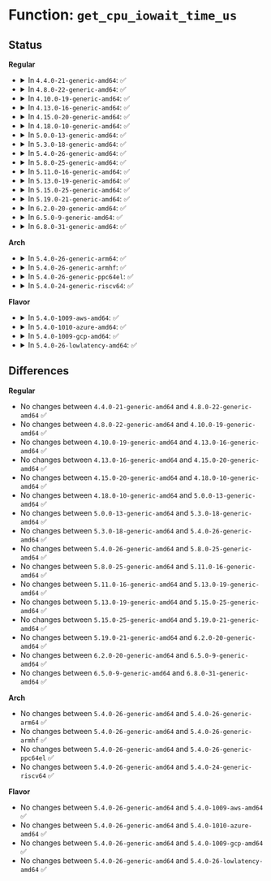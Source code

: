 # Function: <code>get_cpu_iowait_time_us</code>

## Status
<b>Regular</b>
<ul>
<li>
<details>
<summary>In <code>4.4.0-21-generic-amd64</code>: ✅</summary>

```c
u64 get_cpu_iowait_time_us(int cpu, u64 * last_update_time)
```

```json
{
  "name": "get_cpu_iowait_time_us",
  "collision_type": "Unique Global",
  "inline_type": "No",
  "funcs": [
    {
      "addr": 18446744071579886224,
      "name": "get_cpu_iowait_time_us",
      "external": true,
      "loc": "kernel/time/tick-sched.c:531",
      "file": "kernel/time/tick-sched.c",
      "inline": "seen, unknown",
      "caller_inline": [],
      "caller_func": [
        "fs/proc/stat.c:get_iowait_time",
        "drivers/cpufreq/cpufreq.c:get_cpu_idle_time"
      ]
    }
  ],
  "symbols": [
    {
      "addr": 18446744071579886224,
      "name": "get_cpu_iowait_time_us",
      "section": ".text",
      "bind": "STB_GLOBAL",
      "size": 197
    }
  ]
}
```
</details>
</li>
<li>
<details>
<summary>In <code>4.8.0-22-generic-amd64</code>: ✅</summary>

```c
u64 get_cpu_iowait_time_us(int cpu, u64 * last_update_time)
```

```json
{
  "name": "get_cpu_iowait_time_us",
  "collision_type": "Unique Global",
  "inline_type": "No",
  "funcs": [
    {
      "addr": 18446744071579915808,
      "name": "get_cpu_iowait_time_us",
      "external": true,
      "loc": "kernel/time/tick-sched.c:623",
      "file": "kernel/time/tick-sched.c",
      "inline": "seen, unknown",
      "caller_inline": [],
      "caller_func": [
        "fs/proc/stat.c:get_iowait_time",
        "drivers/cpufreq/cpufreq.c:get_cpu_idle_time",
        "drivers/cpufreq/intel_pstate.c:get_target_pstate_use_cpu_load"
      ]
    }
  ],
  "symbols": [
    {
      "addr": 18446744071579915808,
      "name": "get_cpu_iowait_time_us",
      "section": ".text",
      "bind": "STB_GLOBAL",
      "size": 197
    }
  ]
}
```
</details>
</li>
<li>
<details>
<summary>In <code>4.10.0-19-generic-amd64</code>: ✅</summary>

```c
u64 get_cpu_iowait_time_us(int cpu, u64 * last_update_time)
```

```json
{
  "name": "get_cpu_iowait_time_us",
  "collision_type": "Unique Global",
  "inline_type": "No",
  "funcs": [
    {
      "addr": 18446744071579946336,
      "name": "get_cpu_iowait_time_us",
      "external": true,
      "loc": "kernel/time/tick-sched.c:621",
      "file": "kernel/time/tick-sched.c",
      "inline": "seen, unknown",
      "caller_inline": [],
      "caller_func": [
        "fs/proc/stat.c:get_iowait_time",
        "drivers/cpufreq/cpufreq.c:get_cpu_idle_time"
      ]
    }
  ],
  "symbols": [
    {
      "addr": 18446744071579946336,
      "name": "get_cpu_iowait_time_us",
      "section": ".text",
      "bind": "STB_GLOBAL",
      "size": 197
    }
  ]
}
```
</details>
</li>
<li>
<details>
<summary>In <code>4.13.0-16-generic-amd64</code>: ✅</summary>

```c
u64 get_cpu_iowait_time_us(int cpu, u64 * last_update_time)
```

```json
{
  "name": "get_cpu_iowait_time_us",
  "collision_type": "Unique Global",
  "inline_type": "No",
  "funcs": [
    {
      "addr": 18446744071579954240,
      "name": "get_cpu_iowait_time_us",
      "external": true,
      "loc": "kernel/time/tick-sched.c:631",
      "file": "kernel/time/tick-sched.c",
      "inline": "seen, unknown",
      "caller_inline": [],
      "caller_func": [
        "fs/proc/stat.c:get_iowait_time",
        "drivers/cpufreq/cpufreq.c:get_cpu_idle_time"
      ]
    }
  ],
  "symbols": [
    {
      "addr": 18446744071579954240,
      "name": "get_cpu_iowait_time_us",
      "section": ".text",
      "bind": "STB_GLOBAL",
      "size": 197
    }
  ]
}
```
</details>
</li>
<li>
<details>
<summary>In <code>4.15.0-20-generic-amd64</code>: ✅</summary>

```c
u64 get_cpu_iowait_time_us(int cpu, u64 * last_update_time)
```

```json
{
  "name": "get_cpu_iowait_time_us",
  "collision_type": "Unique Global",
  "inline_type": "No",
  "funcs": [
    {
      "addr": 18446744071579999888,
      "name": "get_cpu_iowait_time_us",
      "external": true,
      "loc": "kernel/time/tick-sched.c:607",
      "file": "kernel/time/tick-sched.c",
      "inline": "seen, unknown",
      "caller_inline": [],
      "caller_func": [
        "fs/proc/stat.c:get_iowait_time",
        "drivers/cpufreq/cpufreq.c:get_cpu_idle_time"
      ]
    }
  ],
  "symbols": [
    {
      "addr": 18446744071579999888,
      "name": "get_cpu_iowait_time_us",
      "section": ".text",
      "bind": "STB_GLOBAL",
      "size": 196
    }
  ]
}
```
</details>
</li>
<li>
<details>
<summary>In <code>4.18.0-10-generic-amd64</code>: ✅</summary>

```c
u64 get_cpu_iowait_time_us(int cpu, u64 * last_update_time)
```

```json
{
  "name": "get_cpu_iowait_time_us",
  "collision_type": "Unique Global",
  "inline_type": "No",
  "funcs": [
    {
      "addr": 18446744071580052016,
      "name": "get_cpu_iowait_time_us",
      "external": true,
      "loc": "kernel/time/tick-sched.c:597",
      "file": "kernel/time/tick-sched.c",
      "inline": "seen, unknown",
      "caller_inline": [],
      "caller_func": [
        "fs/proc/stat.c:get_iowait_time",
        "drivers/cpufreq/cpufreq.c:get_cpu_idle_time"
      ]
    }
  ],
  "symbols": [
    {
      "addr": 18446744071580052016,
      "name": "get_cpu_iowait_time_us",
      "section": ".text",
      "bind": "STB_GLOBAL",
      "size": 186
    }
  ]
}
```
</details>
</li>
<li>
<details>
<summary>In <code>5.0.0-13-generic-amd64</code>: ✅</summary>

```c
u64 get_cpu_iowait_time_us(int cpu, u64 * last_update_time)
```

```json
{
  "name": "get_cpu_iowait_time_us",
  "collision_type": "Unique Global",
  "inline_type": "No",
  "funcs": [
    {
      "addr": 18446744071580098832,
      "name": "get_cpu_iowait_time_us",
      "external": true,
      "loc": "kernel/time/tick-sched.c:594",
      "file": "kernel/time/tick-sched.c",
      "inline": "seen, unknown",
      "caller_inline": [],
      "caller_func": [
        "fs/proc/stat.c:get_iowait_time",
        "drivers/cpufreq/cpufreq.c:get_cpu_idle_time"
      ]
    }
  ],
  "symbols": [
    {
      "addr": 18446744071580098832,
      "name": "get_cpu_iowait_time_us",
      "section": ".text",
      "bind": "STB_GLOBAL",
      "size": 186
    }
  ]
}
```
</details>
</li>
<li>
<details>
<summary>In <code>5.3.0-18-generic-amd64</code>: ✅</summary>

```c
u64 get_cpu_iowait_time_us(int cpu, u64 * last_update_time)
```

```json
{
  "name": "get_cpu_iowait_time_us",
  "collision_type": "Unique Global",
  "inline_type": "No",
  "funcs": [
    {
      "addr": 18446744071580143440,
      "name": "get_cpu_iowait_time_us",
      "external": true,
      "loc": "kernel/time/tick-sched.c:603",
      "file": "kernel/time/tick-sched.c",
      "inline": "seen, unknown",
      "caller_inline": [],
      "caller_func": [
        "drivers/cpufreq/cpufreq.c:get_cpu_idle_time"
      ]
    }
  ],
  "symbols": [
    {
      "addr": 18446744071580143440,
      "name": "get_cpu_iowait_time_us",
      "section": ".text",
      "bind": "STB_GLOBAL",
      "size": 181
    }
  ]
}
```
</details>
</li>
<li>
<details>
<summary>In <code>5.4.0-26-generic-amd64</code>: ✅</summary>

```c
u64 get_cpu_iowait_time_us(int cpu, u64 * last_update_time)
```

```json
{
  "name": "get_cpu_iowait_time_us",
  "collision_type": "Unique Global",
  "inline_type": "No",
  "funcs": [
    {
      "addr": 18446744071580190720,
      "name": "get_cpu_iowait_time_us",
      "external": true,
      "loc": "kernel/time/tick-sched.c:607",
      "file": "kernel/time/tick-sched.c",
      "inline": "seen, unknown",
      "caller_inline": [],
      "caller_func": [
        "drivers/cpufreq/cpufreq.c:get_cpu_idle_time"
      ]
    }
  ],
  "symbols": [
    {
      "addr": 18446744071580190720,
      "name": "get_cpu_iowait_time_us",
      "section": ".text",
      "bind": "STB_GLOBAL",
      "size": 181
    }
  ]
}
```
</details>
</li>
<li>
<details>
<summary>In <code>5.8.0-25-generic-amd64</code>: ✅</summary>

```c
u64 get_cpu_iowait_time_us(int cpu, u64 * last_update_time)
```

```json
{
  "name": "get_cpu_iowait_time_us",
  "collision_type": "Unique Global",
  "inline_type": "No",
  "funcs": [
    {
      "addr": 18446744071580257728,
      "name": "get_cpu_iowait_time_us",
      "external": true,
      "loc": "kernel/time/tick-sched.c:632",
      "file": "kernel/time/tick-sched.c",
      "inline": "seen, unknown",
      "caller_inline": [],
      "caller_func": [
        "fs/proc/stat.c:get_iowait_time",
        "drivers/cpufreq/cpufreq.c:get_cpu_idle_time"
      ]
    }
  ],
  "symbols": [
    {
      "addr": 18446744071580257728,
      "name": "get_cpu_iowait_time_us",
      "section": ".text",
      "bind": "STB_GLOBAL",
      "size": 259
    }
  ]
}
```
</details>
</li>
<li>
<details>
<summary>In <code>5.11.0-16-generic-amd64</code>: ✅</summary>

```c
u64 get_cpu_iowait_time_us(int cpu, u64 * last_update_time)
```

```json
{
  "name": "get_cpu_iowait_time_us",
  "collision_type": "Unique Global",
  "inline_type": "No",
  "funcs": [
    {
      "addr": 18446744071580241312,
      "name": "get_cpu_iowait_time_us",
      "external": true,
      "loc": "kernel/time/tick-sched.c:680",
      "file": "kernel/time/tick-sched.c",
      "inline": "seen, unknown",
      "caller_inline": [],
      "caller_func": [
        "fs/proc/stat.c:get_iowait_time",
        "drivers/cpufreq/cpufreq.c:get_cpu_idle_time"
      ]
    }
  ],
  "symbols": [
    {
      "addr": 18446744071580241312,
      "name": "get_cpu_iowait_time_us",
      "section": ".text",
      "bind": "STB_GLOBAL",
      "size": 259
    }
  ]
}
```
</details>
</li>
<li>
<details>
<summary>In <code>5.13.0-19-generic-amd64</code>: ✅</summary>

```c
u64 get_cpu_iowait_time_us(int cpu, u64 * last_update_time)
```

```json
{
  "name": "get_cpu_iowait_time_us",
  "collision_type": "Unique Global",
  "inline_type": "No",
  "funcs": [
    {
      "addr": 18446744071580245632,
      "name": "get_cpu_iowait_time_us",
      "external": true,
      "loc": "kernel/time/tick-sched.c:681",
      "file": "kernel/time/tick-sched.c",
      "inline": "seen, unknown",
      "caller_inline": [],
      "caller_func": [
        "fs/proc/stat.c:get_iowait_time",
        "drivers/cpufreq/cpufreq.c:get_cpu_idle_time"
      ]
    }
  ],
  "symbols": [
    {
      "addr": 18446744071580245632,
      "name": "get_cpu_iowait_time_us",
      "section": ".text",
      "bind": "STB_GLOBAL",
      "size": 259
    }
  ]
}
```
</details>
</li>
<li>
<details>
<summary>In <code>5.15.0-25-generic-amd64</code>: ✅</summary>

```c
u64 get_cpu_iowait_time_us(int cpu, u64 * last_update_time)
```

```json
{
  "name": "get_cpu_iowait_time_us",
  "collision_type": "Unique Global",
  "inline_type": "No",
  "funcs": [
    {
      "addr": 18446744071580396304,
      "name": "get_cpu_iowait_time_us",
      "external": true,
      "loc": "kernel/time/tick-sched.c:716",
      "file": "kernel/time/tick-sched.c",
      "inline": "seen, unknown",
      "caller_inline": [],
      "caller_func": [
        "fs/proc/stat.c:get_iowait_time",
        "drivers/cpufreq/cpufreq.c:get_cpu_idle_time"
      ]
    }
  ],
  "symbols": [
    {
      "addr": 18446744071580396304,
      "name": "get_cpu_iowait_time_us",
      "section": ".text",
      "bind": "STB_GLOBAL",
      "size": 281
    }
  ]
}
```
</details>
</li>
<li>
<details>
<summary>In <code>5.19.0-21-generic-amd64</code>: ✅</summary>

```c
u64 get_cpu_iowait_time_us(int cpu, u64 * last_update_time)
```

```json
{
  "name": "get_cpu_iowait_time_us",
  "collision_type": "Unique Global",
  "inline_type": "No",
  "funcs": [
    {
      "addr": 18446744071580615904,
      "name": "get_cpu_iowait_time_us",
      "external": true,
      "loc": "kernel/time/tick-sched.c:732",
      "file": "kernel/time/tick-sched.c",
      "inline": "seen, unknown",
      "caller_inline": [],
      "caller_func": [
        "fs/proc/stat.c:get_iowait_time",
        "drivers/cpufreq/cpufreq.c:get_cpu_idle_time"
      ]
    }
  ],
  "symbols": [
    {
      "addr": 18446744071580615904,
      "name": "get_cpu_iowait_time_us",
      "section": ".text",
      "bind": "STB_GLOBAL",
      "size": 291
    }
  ]
}
```
</details>
</li>
<li>
<details>
<summary>In <code>6.2.0-20-generic-amd64</code>: ✅</summary>

```c
u64 get_cpu_iowait_time_us(int cpu, u64 * last_update_time)
```

```json
{
  "name": "get_cpu_iowait_time_us",
  "collision_type": "Unique Global",
  "inline_type": "No",
  "funcs": [
    {
      "addr": 18446744071580880848,
      "name": "get_cpu_iowait_time_us",
      "external": true,
      "loc": "kernel/time/tick-sched.c:732",
      "file": "kernel/time/tick-sched.c",
      "inline": "seen, unknown",
      "caller_inline": [],
      "caller_func": [
        "fs/proc/stat.c:get_iowait_time",
        "drivers/cpufreq/cpufreq.c:get_cpu_idle_time"
      ]
    }
  ],
  "symbols": [
    {
      "addr": 18446744071580880848,
      "name": "get_cpu_iowait_time_us",
      "section": ".text",
      "bind": "STB_GLOBAL",
      "size": 291
    }
  ]
}
```
</details>
</li>
<li>
<details>
<summary>In <code>6.5.0-9-generic-amd64</code>: ✅</summary>

```c
u64 get_cpu_iowait_time_us(int cpu, u64 * last_update_time)
```

```json
{
  "name": "get_cpu_iowait_time_us",
  "collision_type": "Unique Global",
  "inline_type": "No",
  "funcs": [
    {
      "addr": 18446744071580963024,
      "name": "get_cpu_iowait_time_us",
      "external": true,
      "loc": "kernel/time/tick-sched.c:765",
      "file": "kernel/time/tick-sched.c",
      "inline": "seen, unknown",
      "caller_inline": [],
      "caller_func": [
        "fs/proc/stat.c:get_iowait_time",
        "drivers/cpufreq/cpufreq.c:get_cpu_idle_time"
      ]
    }
  ],
  "symbols": [
    {
      "addr": 18446744071580963024,
      "name": "get_cpu_iowait_time_us",
      "section": ".text",
      "bind": "STB_GLOBAL",
      "size": 141
    }
  ]
}
```
</details>
</li>
<li>
<details>
<summary>In <code>6.8.0-31-generic-amd64</code>: ✅</summary>

```c
u64 get_cpu_iowait_time_us(int cpu, u64 * last_update_time)
```

```json
{
  "name": "get_cpu_iowait_time_us",
  "collision_type": "Unique Global",
  "inline_type": "No",
  "funcs": [
    {
      "addr": 18446744071581054880,
      "name": "get_cpu_iowait_time_us",
      "external": true,
      "loc": "kernel/time/tick-sched.c:766",
      "file": "kernel/time/tick-sched.c",
      "inline": "seen, unknown",
      "caller_inline": [],
      "caller_func": [
        "fs/proc/stat.c:get_iowait_time",
        "drivers/cpufreq/cpufreq.c:get_cpu_idle_time"
      ]
    }
  ],
  "symbols": [
    {
      "addr": 18446744071581054880,
      "name": "get_cpu_iowait_time_us",
      "section": ".text",
      "bind": "STB_GLOBAL",
      "size": 141
    }
  ]
}
```
</details>
</li>
</ul>
<b>Arch</b>
<ul>
<li>
<details>
<summary>In <code>5.4.0-26-generic-arm64</code>: ✅</summary>

```c
u64 get_cpu_iowait_time_us(int cpu, u64 * last_update_time)
```

```json
{
  "name": "get_cpu_iowait_time_us",
  "collision_type": "Unique Global",
  "inline_type": "No",
  "funcs": [
    {
      "addr": 18446603336491420168,
      "name": "get_cpu_iowait_time_us",
      "external": true,
      "loc": "kernel/time/tick-sched.c:607",
      "file": "kernel/time/tick-sched.c",
      "inline": "seen, unknown",
      "caller_inline": [],
      "caller_func": [
        "drivers/cpufreq/cpufreq.c:get_cpu_idle_time"
      ]
    }
  ],
  "symbols": [
    {
      "addr": 18446603336491420168,
      "name": "get_cpu_iowait_time_us",
      "section": ".text",
      "bind": "STB_GLOBAL",
      "size": 216
    }
  ]
}
```
</details>
</li>
<li>
<details>
<summary>In <code>5.4.0-26-generic-armhf</code>: ✅</summary>

```c
u64 get_cpu_iowait_time_us(int cpu, u64 * last_update_time)
```

```json
{
  "name": "get_cpu_iowait_time_us",
  "collision_type": "Unique Global",
  "inline_type": "No",
  "funcs": [
    {
      "addr": 3225415792,
      "name": "get_cpu_iowait_time_us",
      "external": true,
      "loc": "kernel/time/tick-sched.c:607",
      "file": "kernel/time/tick-sched.c",
      "inline": "seen, unknown",
      "caller_inline": [],
      "caller_func": [
        "fs/proc/stat.c:get_iowait_time"
      ]
    }
  ],
  "symbols": [
    {
      "addr": 3225415792,
      "name": "get_cpu_iowait_time_us",
      "section": ".text",
      "bind": "STB_GLOBAL",
      "size": 344
    }
  ]
}
```
</details>
</li>
<li>
<details>
<summary>In <code>5.4.0-26-generic-ppc64el</code>: ✅</summary>

```c
u64 get_cpu_iowait_time_us(int cpu, u64 * last_update_time)
```

```json
{
  "name": "get_cpu_iowait_time_us",
  "collision_type": "Unique Global",
  "inline_type": "No",
  "funcs": [
    {
      "addr": 13835058055284366784,
      "name": "get_cpu_iowait_time_us",
      "external": true,
      "loc": "kernel/time/tick-sched.c:607",
      "file": "kernel/time/tick-sched.c",
      "inline": "seen, unknown",
      "caller_inline": [],
      "caller_func": [
        "drivers/cpufreq/cpufreq.c:get_cpu_idle_time"
      ]
    }
  ],
  "symbols": [
    {
      "addr": 13835058055284366784,
      "name": "get_cpu_iowait_time_us",
      "section": ".text",
      "bind": "STB_GLOBAL",
      "size": 352
    }
  ]
}
```
</details>
</li>
<li>
<details>
<summary>In <code>5.4.0-24-generic-riscv64</code>: ✅</summary>

```c
u64 get_cpu_iowait_time_us(int cpu, u64 * last_update_time)
```

```json
{
  "name": "get_cpu_iowait_time_us",
  "collision_type": "Unique Global",
  "inline_type": "No",
  "funcs": [
    {
      "addr": 18446743936271887696,
      "name": "get_cpu_iowait_time_us",
      "external": true,
      "loc": "kernel/time/tick-sched.c:607",
      "file": "kernel/time/tick-sched.c",
      "inline": "seen, unknown",
      "caller_inline": [],
      "caller_func": []
    }
  ],
  "symbols": [
    {
      "addr": 18446743936271887696,
      "name": "get_cpu_iowait_time_us",
      "section": ".text",
      "bind": "STB_GLOBAL",
      "size": 162
    }
  ]
}
```
</details>
</li>
</ul>
<b>Flavor</b>
<ul>
<li>
<details>
<summary>In <code>5.4.0-1009-aws-amd64</code>: ✅</summary>

```c
u64 get_cpu_iowait_time_us(int cpu, u64 * last_update_time)
```

```json
{
  "name": "get_cpu_iowait_time_us",
  "collision_type": "Unique Global",
  "inline_type": "No",
  "funcs": [
    {
      "addr": 18446744071580159520,
      "name": "get_cpu_iowait_time_us",
      "external": true,
      "loc": "kernel/time/tick-sched.c:607",
      "file": "kernel/time/tick-sched.c",
      "inline": "seen, unknown",
      "caller_inline": [],
      "caller_func": [
        "drivers/cpufreq/cpufreq.c:get_cpu_idle_time"
      ]
    }
  ],
  "symbols": [
    {
      "addr": 18446744071580159520,
      "name": "get_cpu_iowait_time_us",
      "section": ".text",
      "bind": "STB_GLOBAL",
      "size": 181
    }
  ]
}
```
</details>
</li>
<li>
<details>
<summary>In <code>5.4.0-1010-azure-amd64</code>: ✅</summary>

```c
u64 get_cpu_iowait_time_us(int cpu, u64 * last_update_time)
```

```json
{
  "name": "get_cpu_iowait_time_us",
  "collision_type": "Unique Global",
  "inline_type": "No",
  "funcs": [
    {
      "addr": 18446744071580105664,
      "name": "get_cpu_iowait_time_us",
      "external": true,
      "loc": "kernel/time/tick-sched.c:607",
      "file": "kernel/time/tick-sched.c",
      "inline": "seen, unknown",
      "caller_inline": [],
      "caller_func": [
        "drivers/cpufreq/cpufreq.c:get_cpu_idle_time"
      ]
    }
  ],
  "symbols": [
    {
      "addr": 18446744071580105664,
      "name": "get_cpu_iowait_time_us",
      "section": ".text",
      "bind": "STB_GLOBAL",
      "size": 181
    }
  ]
}
```
</details>
</li>
<li>
<details>
<summary>In <code>5.4.0-1009-gcp-amd64</code>: ✅</summary>

```c
u64 get_cpu_iowait_time_us(int cpu, u64 * last_update_time)
```

```json
{
  "name": "get_cpu_iowait_time_us",
  "collision_type": "Unique Global",
  "inline_type": "No",
  "funcs": [
    {
      "addr": 18446744071580150992,
      "name": "get_cpu_iowait_time_us",
      "external": true,
      "loc": "kernel/time/tick-sched.c:607",
      "file": "kernel/time/tick-sched.c",
      "inline": "seen, unknown",
      "caller_inline": [],
      "caller_func": [
        "drivers/cpufreq/cpufreq.c:get_cpu_idle_time"
      ]
    }
  ],
  "symbols": [
    {
      "addr": 18446744071580150992,
      "name": "get_cpu_iowait_time_us",
      "section": ".text",
      "bind": "STB_GLOBAL",
      "size": 181
    }
  ]
}
```
</details>
</li>
<li>
<details>
<summary>In <code>5.4.0-26-lowlatency-amd64</code>: ✅</summary>

```c
u64 get_cpu_iowait_time_us(int cpu, u64 * last_update_time)
```

```json
{
  "name": "get_cpu_iowait_time_us",
  "collision_type": "Unique Global",
  "inline_type": "No",
  "funcs": [
    {
      "addr": 18446744071580203072,
      "name": "get_cpu_iowait_time_us",
      "external": true,
      "loc": "kernel/time/tick-sched.c:607",
      "file": "kernel/time/tick-sched.c",
      "inline": "seen, unknown",
      "caller_inline": [],
      "caller_func": [
        "drivers/cpufreq/cpufreq.c:get_cpu_idle_time"
      ]
    }
  ],
  "symbols": [
    {
      "addr": 18446744071580203072,
      "name": "get_cpu_iowait_time_us",
      "section": ".text",
      "bind": "STB_GLOBAL",
      "size": 181
    }
  ]
}
```
</details>
</li>
</ul>

## Differences
<b>Regular</b>
<ul>
<li>
No changes between <code>4.4.0-21-generic-amd64</code> and <code>4.8.0-22-generic-amd64</code> ✅
</li>
<li>
No changes between <code>4.8.0-22-generic-amd64</code> and <code>4.10.0-19-generic-amd64</code> ✅
</li>
<li>
No changes between <code>4.10.0-19-generic-amd64</code> and <code>4.13.0-16-generic-amd64</code> ✅
</li>
<li>
No changes between <code>4.13.0-16-generic-amd64</code> and <code>4.15.0-20-generic-amd64</code> ✅
</li>
<li>
No changes between <code>4.15.0-20-generic-amd64</code> and <code>4.18.0-10-generic-amd64</code> ✅
</li>
<li>
No changes between <code>4.18.0-10-generic-amd64</code> and <code>5.0.0-13-generic-amd64</code> ✅
</li>
<li>
No changes between <code>5.0.0-13-generic-amd64</code> and <code>5.3.0-18-generic-amd64</code> ✅
</li>
<li>
No changes between <code>5.3.0-18-generic-amd64</code> and <code>5.4.0-26-generic-amd64</code> ✅
</li>
<li>
No changes between <code>5.4.0-26-generic-amd64</code> and <code>5.8.0-25-generic-amd64</code> ✅
</li>
<li>
No changes between <code>5.8.0-25-generic-amd64</code> and <code>5.11.0-16-generic-amd64</code> ✅
</li>
<li>
No changes between <code>5.11.0-16-generic-amd64</code> and <code>5.13.0-19-generic-amd64</code> ✅
</li>
<li>
No changes between <code>5.13.0-19-generic-amd64</code> and <code>5.15.0-25-generic-amd64</code> ✅
</li>
<li>
No changes between <code>5.15.0-25-generic-amd64</code> and <code>5.19.0-21-generic-amd64</code> ✅
</li>
<li>
No changes between <code>5.19.0-21-generic-amd64</code> and <code>6.2.0-20-generic-amd64</code> ✅
</li>
<li>
No changes between <code>6.2.0-20-generic-amd64</code> and <code>6.5.0-9-generic-amd64</code> ✅
</li>
<li>
No changes between <code>6.5.0-9-generic-amd64</code> and <code>6.8.0-31-generic-amd64</code> ✅
</li>
</ul>
<b>Arch</b>
<ul>
<li>
No changes between <code>5.4.0-26-generic-amd64</code> and <code>5.4.0-26-generic-arm64</code> ✅
</li>
<li>
No changes between <code>5.4.0-26-generic-amd64</code> and <code>5.4.0-26-generic-armhf</code> ✅
</li>
<li>
No changes between <code>5.4.0-26-generic-amd64</code> and <code>5.4.0-26-generic-ppc64el</code> ✅
</li>
<li>
No changes between <code>5.4.0-26-generic-amd64</code> and <code>5.4.0-24-generic-riscv64</code> ✅
</li>
</ul>
<b>Flavor</b>
<ul>
<li>
No changes between <code>5.4.0-26-generic-amd64</code> and <code>5.4.0-1009-aws-amd64</code> ✅
</li>
<li>
No changes between <code>5.4.0-26-generic-amd64</code> and <code>5.4.0-1010-azure-amd64</code> ✅
</li>
<li>
No changes between <code>5.4.0-26-generic-amd64</code> and <code>5.4.0-1009-gcp-amd64</code> ✅
</li>
<li>
No changes between <code>5.4.0-26-generic-amd64</code> and <code>5.4.0-26-lowlatency-amd64</code> ✅
</li>
</ul>
